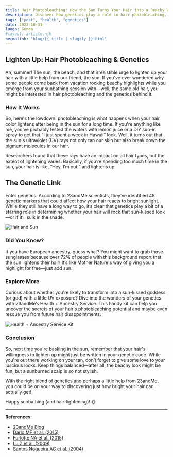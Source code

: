 ```yaml
---
title: Hair Photobleaching: How the Sun Turns Your Hair into a Beachy Wonder
description: Discover how genetics play a role in hair photobleaching, and why some people get that sun-kissed look while others don't.
tags: ["post", "health", "genetics"]
date: 2023-10-31
luogo: Genoa
#layout: article.njk
permalink: "blog/{{ title | slugify }}.html"
---
```


## Lighten Up: Hair Photobleaching & Genetics

Ah, summer! The sun, the beach, and that irresistible urge to lighten up your hair with a little help from our friend, the sun. If you've ever wondered why some people come back from vacation rocking beachy highlights while you emerge from your sunbathing session with—well, the same old hair, you might be interested in hair photobleaching and the genetics behind it.

### How It Works

So, here's the lowdown: photobleaching is what happens when your hair color lightens after being in the sun for a long time. If you're anything like me, you've probably tested the waters with lemon juice or a DIY sun-in spray to get that “I just spent a week in Hawaii” look. Well, it turns out that the sun's ultraviolet (UV) rays not only tan our skin but also break down the pigment molecules in our hair. 

Researchers found that these rays have an impact on all hair types, but the extent of lightening varies. Basically, if you’re spending too much time in the sun, your hair is like, “Hey, I’m out!” and lightens up.

## The Genetic Link

Enter genetics. According to 23andMe scientists, they’ve identified 48 genetic markers that could affect how your hair reacts to bright sunlight. While they still have a long way to go, it’s clear that genetics play a bit of a starring role in determining whether your hair will rock that sun-kissed look—or if it’ll sulk in the shade.

![Hair and Sun](https://pub-prd-seohub-us-west-2.s3.us-west-2.amazonaws.com/wp-content/uploads/sites/2/2021/07/hair_photobleaching.386095cda5c7.png)

### Did You Know?

If you have European ancestry, guess what? You might want to grab those sunglasses because over 72% of people with this background report that the sun lightens their hair! It’s like Mother Nature's way of giving you a highlight for free—just add sun.

### Explore More

Curious about whether you're likely to transform into a sun-kissed goddess (or god) with a little UV exposure? Dive into the wonders of your genetics with 23andMe’s Health + Ancestry Service. This handy kit can help you uncover the secrets of your hair's photobleaching potential and maybe even rescue you from future hair disappointments.

![Health + Ancestry Service Kit](https://pub-prd-seohub-us-west-2.s3.us-west-2.amazonaws.com/wp-content/uploads/sites/2/2022/03/HA-Kit-Image-1.png)

### Conclusion

So, next time you're basking in the sun, remember that your hair's willingness to lighten up might just be written in your genetic code. While you're out there working on your tan, don’t forget to give some love to your luscious locks. Keep things balanced—after all, the beachy look might be fun, but a sunburned scalp is so not stylish.

With the right blend of genetics and perhaps a little help from 23andMe, you could be on your way to discovering just how bright your hair can actually get!

Happy sunbathing (and hair-lightening)! 🌞

---

**References:**

- [23andMe Blog](https://blog.23andme.com/health-traits/itching-to-see-23andmes-new-trait-reports/)
- [Dario MF et al. (2015)](https://www.ncbi.nlm.nih.gov/pubmed/26454659)
- [Furlotte NA et al. (2015)](https://permalinks.23andme.com/pdf/23-12_predictivemodel_methodology_02oct2015.pdf)
- [Lu Z et al. (2009)](https://www.ncbi.nlm.nih.gov/pubmed/19158839)
- [Santos Nogueira AC et al. (2004)](https://www.ncbi.nlm.nih.gov/pubmed/15157906)